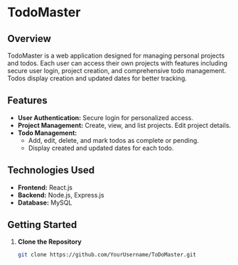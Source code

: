 # TodoMaster

## Overview

TodoMaster is a web application designed for managing personal projects and todos. Each user can access their own projects with features including secure user login, project creation, and comprehensive todo management. Todos display creation and updated dates for better tracking.

## Features

- **User Authentication:** Secure login for personalized access.
- **Project Management:** Create, view, and list projects. Edit project details.
- **Todo Management:** 
  - Add, edit, delete, and mark todos as complete or pending.
  - Display created and updated dates for each todo.

## Technologies Used

- **Frontend:** React.js
- **Backend:** Node.js, Express.js
- **Database:** MySQL

## Getting Started

1. **Clone the Repository**

   ```bash
   git clone https://github.com/YourUsername/ToDoMaster.git
